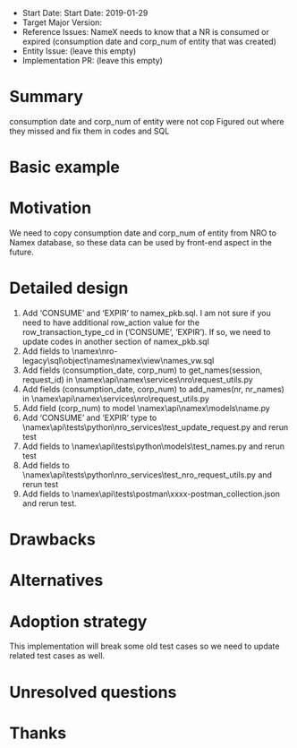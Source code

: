 - Start Date: Start Date: 2019-01-29
- Target Major Version: 
- Reference Issues: NameX needs to know that a NR is consumed or expired (consumption date and corp_num of entity that was created)
- Entity Issue: (leave this empty)
- Implementation PR: (leave this empty)


# Summary

consumption date and corp_num of entity were not cop Figured out where they missed and fix them in codes and SQL

# Basic example


# Motivation

We need to copy consumption date and corp_num of entity from NRO to Namex database, so these data can be used by front-end aspect in the future.

# Detailed design

1.	Add ‘CONSUME’ and ‘EXPIR’ to namex_pkb.sql. I am not sure if you need to have additional row_action value for the row_transaction_type_cd in (’CONSUME’, ‘EXPIR’). If so, we need to update codes in another section of namex_pkb.sql
2.	Add fields to \namex\nro-legacy\sql\object\names\namex\view\names_vw.sql
3.	Add fields (consumption_date, corp_num) to get_names(session, request_id) in \namex\api\namex\services\nro\request_utils.py
4.	Add fields (consumption_date, corp_num) to add_names(nr, nr_names) in \namex\api\namex\services\nro\request_utils.py
5.	Add field (corp_num) to model \namex\api\namex\models\name.py
6.	Add ‘CONSUME’ and ‘EXPIR’ type to \namex\api\tests\python\nro_services\test_update_request.py and rerun test
7.	Add fields to \namex\api\tests\python\models\test_names.py and rerun test
8.	Add fields to \namex\api\tests\python\nro_services\test_nro_request_utils.py and rerun test
9.	Add fields to \namex\api\tests\postman\xxxx-postman_collection.json and rerun test.



# Drawbacks


# Alternatives


# Adoption strategy

This implementation will break some old test cases so we need to update related test cases as well.

# Unresolved questions


# Thanks



